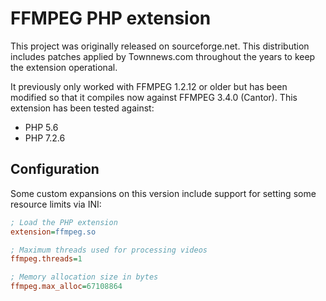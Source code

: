# FFMPEG PHP extension

This project was originally released on sourceforge.net. This distribution
includes patches applied by Townnews.com throughout the years to keep the
extension operational.

It previously only worked with FFMPEG 1.2.12 or older but has been modified
so that it compiles now against FFMPEG 3.4.0 (Cantor). This extension has
been tested against:

* PHP 5.6
* PHP 7.2.6

## Configuration

Some custom expansions on this version include support for setting some
resource limits via INI:

```ini
; Load the PHP extension
extension=ffmpeg.so

; Maximum threads used for processing videos
ffmpeg.threads=1

; Memory allocation size in bytes
ffmpeg.max_alloc=67108864
```
